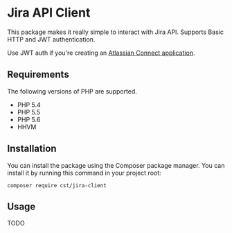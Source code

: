 Jira API Client
===========

This package makes it really simple to interact with Jira API. Supports Basic HTTP and JWT authentication.

Use JWT auth if you're creating an [Atlassian Connect application](https://connect.atlassian.com).

## Requirements

The following versions of PHP are supported.

* PHP 5.4
* PHP 5.5
* PHP 5.6
* HHVM

## Installation

You can install the package using the Composer package manager. You can install it by running this command in your project root:

```
composer require cst/jira-client
```

## Usage

TODO